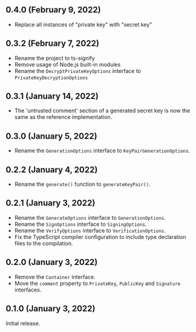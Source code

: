 ## 0.4.0 (February 9, 2022)

- Replace all instances of "private key" with "secret key"

## 0.3.2 (February 7, 2022)

- Rename the project to ts-signify
- Remove usage of Node.js built-in modules
- Rename the `DecryptPrivateKeyOptions` interface to
  `PrivateKeyDecryptionOptions`

## 0.3.1 (January 14, 2022)

- The 'untrusted comment' section of a generated secret key is now the same as
  the reference implementation.

## 0.3.0 (January 5, 2022)

- Rename the `GenerationOptions` interface to `KeyPairGenerationOptions`.

## 0.2.2 (January 4, 2022)

- Rename the `generate()` function to `generateKeyPair()`.

## 0.2.1 (January 3, 2022)

- Rename the `GenerateOptions` interface to `GenerationOptions`.
- Rename the `SignOptions` interface to `SigningOptions`.
- Rename the `VerifyOptions` interface to `VerificationOptions`.
- Fix the TypeScript compiler configuration to include type declaration files to
  the compilation.

## 0.2.0 (January 3, 2022)

- Remove the `Container` interface.
- Move the `comment` property to `PrivateKey`, `PublicKey` and `Signature`
  interfaces.

## 0.1.0 (January 3, 2022)

Initial release.

